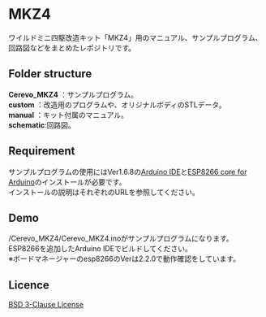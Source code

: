 MKZ4
====

ワイルドミニ四駆改造キット「MKZ4」用のマニュアル、サンプルプログラム、回路図などをまとめたレポジトリです。

## Folder structure
**Cerevo_MKZ4** ：サンプルプログラム。  
**custom** ：改造用のプログラムや、オリジナルボディのSTLデータ。  
**manual** ：キット付属のマニュアル。  
**schematic**:回路図。  

## Requirement
サンプルプログラムの使用にはVer1.6.8の[Arduino IDE](https://www.arduino.cc/en/Main/OldSoftwareReleases#previous)と[ESP8266 core for Arduino](https://github.com/esp8266/Arduino)のインストールが必要です。  
インストールの説明はそれぞれのURLを参照してください。

## Demo
/Cerevo_MKZ4/Cerevo_MKZ4.inoがサンプルプログラムになります。  
ESP8266を追加したArduino IDEでビルドしてください。  
※ボードマネージャーのesp8266のVerは2.2.0で動作確認をしています。  

## Licence

[BSD 3-Clause License](https://opensource.org/licenses/BSD-3-Clause)

